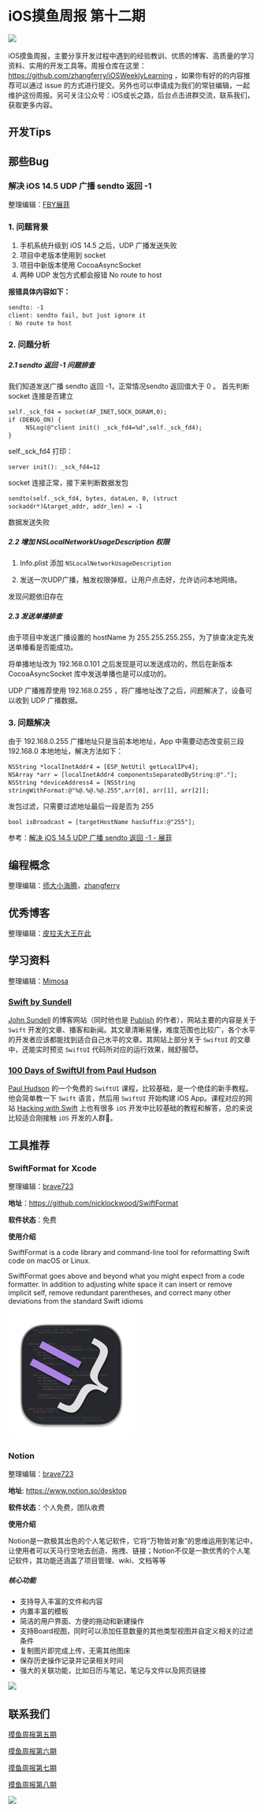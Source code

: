 # iOS摸鱼周报 第十二期

![](https://gitee.com/zhangferry/Images/raw/master/gitee/iOS摸鱼周报模板.png)

iOS摸鱼周报，主要分享开发过程中遇到的经验教训、优质的博客、高质量的学习资料、实用的开发工具等。周报仓库在这里：https://github.com/zhangferry/iOSWeeklyLearning ，如果你有好的的内容推荐可以通过 issue 的方式进行提交。另外也可以申请成为我们的常驻编辑，一起维护这份周报。另可关注公众号：iOS成长之路，后台点击进群交流，联系我们，获取更多内容。

## 开发Tips




## 那些Bug

### 解决 iOS 14.5 UDP 广播 sendto 返回 -1

整理编辑：[FBY展菲](https://juejin.cn/user/3192637497025335/posts)

### 1. 问题背景

1. 手机系统升级到 iOS 14.5 之后，UDP 广播发送失败
2. 项目中老版本使用到 socket 
3. 项目中新版本使用 CocoaAsyncSocket
4. 两种 UDP 发包方式都会报错 No route to host

**报错具体内容如下：**

```
sendto: -1
client: sendto fail, but just ignore it
: No route to host
```

### 2. 问题分析

##### 2.1  sendto 返回 -1 问题排查

我们知道发送广播 sendto 返回 -1，正常情况sendto 返回值大于 0 。
首先判断 socket 连接是否建立

```
self._sck_fd4 = socket(AF_INET,SOCK_DGRAM,0);
if (DEBUG_ON) {
     NSLog(@"client init() _sck_fd4=%d",self._sck_fd4);
}
```
self._sck_fd4 打印：

```
server init(): _sck_fd4=12
```

socket 连接正常，接下来判断数据发包

```
sendto(self._sck_fd4, bytes, dataLen, 0, (struct sockaddr*)&target_addr, addr_len) = -1
```

数据发送失败

##### 2.2  增加 NSLocalNetworkUsageDescription 权限

1. Info.plist 添加 `NSLocalNetworkUsageDescription`

2. 发送一次UDP广播，触发权限弹框，让用户点击好，允许访问本地网络。

发现问题依旧存在

##### 2.3 发送单播排查

由于项目中发送广播设置的 hostName 为 255.255.255.255，为了排查决定先发送单播看是否能成功。

将单播地址改为 192.168.0.101 之后发现是可以发送成功的，然后在新版本 CocoaAsyncSocket 库中发送单播也是可以成功的。

UDP 广播推荐使用 192.168.0.255 ，将广播地址改了之后，问题解决了，设备可以收到 UDP 广播数据。

### 3. 问题解决

由于 192.168.0.255 广播地址只是当前本地地址，App 中需要动态改变前三段 192.168.0 本地地址，解决方法如下：

```
NSString *localInetAddr4 = [ESP_NetUtil getLocalIPv4];
NSArray *arr = [localInetAddr4 componentsSeparatedByString:@"."];
NSString *deviceAddress4 = [NSString stringWithFormat:@"%@.%@.%@.255",arr[0], arr[1], arr[2]];
```

发包过滤，只需要过滤地址最后一段是否为 255

```
bool isBroadcast = [targetHostName hasSuffix:@"255"];
```


参考：[解决 iOS 14.5 UDP 广播 sendto 返回 -1 - 展菲](https://mp.weixin.qq.com/s/2SmIYq6qCTFXHDL3j6LoeA "解决 iOS 14.5 UDP 广播 sendto 返回 -1")

## 编程概念

整理编辑：[师大小海腾](https://juejin.cn/user/782508012091645)，[zhangferry](https://zhangferry.com)




## 优秀博客

整理编辑：[皮拉夫大王在此](https://www.jianshu.com/u/739b677928f7)



## 学习资料

整理编辑：[Mimosa](https://juejin.cn/user/1433418892590136)

### [Swift by Sundell](https://www.swiftbysundell.com/)

[John Sundell](https://twitter.com/johnsundell) 的博客网站（同时他也是 [Publish](https://github.com/JohnSundell/Publish) 的作者），网站主要的内容是关于 `Swift` 开发的文章、播客和新闻。其文章清晰易懂，难度范围也比较广，各个水平的开发者应该都能找到适合自己水平的文章。其网站上部分关于 `SwiftUI` 的文章中，还能实时预览 `SwiftUI` 代码所对应的运行效果，贼舒服😈。

### [100 Days of SwiftUI from Paul Hudson](https://www.hackingwithswift.com/100/swiftui)

[Paul Hudson](https://twitter.com/twostraws) 的一个免费的 `SwiftUI` 课程，比较基础，是一个绝佳的新手教程。他会简单教一下 `Swift` 语言，然后用 `SwiftUI` 开始构建 iOS App。课程对应的网站 [Hacking with Swift](https://www.hackingwithswift.com/) 上也有很多 `iOS` 开发中比较基础的教程和解答，总的来说比较适合刚接触 `iOS` 开发的人群🤠。



## 工具推荐
 
### SwiftFormat for Xcode
整理编辑：[brave723](https://juejin.cn/user/307518984425981/posts)

**地址**：https://github.com/nicklockwood/SwiftFormat

**软件状态**：免费 

**使用介绍**

SwiftFormat is a code library and command-line tool for reformatting Swift code on macOS or Linux.

SwiftFormat goes above and beyond what you might expect from a code formatter. In addition to adjusting white space it can insert or remove implicit self, remove redundant parentheses, and correct many other deviations from the standard Swift idioms

 ![](https://github.com/nicklockwood/SwiftFormat/blob/master/EditorExtension/Application/Assets.xcassets/AppIcon.appiconset/icon_256x256.png)

### Notion
整理编辑：[brave723](https://juejin.cn/user/307518984425981/posts)

**地址**: https://www.notion.so/desktop

**软件状态**：个人免费，团队收费

**使用介绍**

Notion是一款极其出色的个人笔记软件，它将“万物皆对象”的思维运用到笔记中，让使用者可以天马行空地去创造、拖拽、链接；Notion不仅是一款优秀的个人笔记软件，其功能还涵盖了项目管理、wiki、文档等等

##### 核心功能
* 支持导入丰富的文件和内容 
* 内置丰富的模板
* 简洁的用户界面、方便的拖动和新建操作
* 支持Board视图，同时可以添加任意数量的其他类型视图并自定义相关的过滤条件
* 复制图片即完成上传，无需其他图床 
* 保存历史操作记录并记录相关时间
* 强大的关联功能，比如日历与笔记，笔记与文件以及网页链接

![](https://www.notion.so/cdn-cgi/image/f=auto,w=3840,q=100/front-static/pages/work/carousel-desktop/tasks-v5/en-US.png)



## 联系我们

[摸鱼周报第五期](https://zhangferry.com/2021/02/28/iOSWeeklyLearning_5/)

[摸鱼周报第六期](https://zhangferry.com/2021/03/14/iOSWeeklyLearning_6/)

[摸鱼周报第七期](https://zhangferry.com/2021/03/28/iOSWeeklyLearning_7/)

[摸鱼周报第八期](https://zhangferry.com/2021/04/11/iOSWeeklyLearning_8/)

![](https://gitee.com/zhangferry/Images/raw/master/gitee/wechat_official.png)